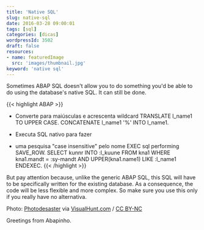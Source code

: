 ```yaml
---
title: 'Native SQL'
slug: native-sql
date: 2016-03-28 09:00:01
tags: [sql]
categories: [dicas]
wordpressId: 3502
draft: false
resources:
- name: featuredImage
  src: 'images/thumbnail.jpg'
keyword: 'native sql'
---
```

Sometimes ABAP SQL doesn't allow you to do something you'd be able to do using the database's native SQL. It can still be done.


{{< highlight ABAP >}}
* Converte para maiúsculas e acrescenta wildcard
  TRANSLATE l_name1 TO UPPER CASE.
  CONCATENATE l_name1 '%' INTO l_name1.

* Executa SQL nativo para fazer
* uma pesquisa "case insensitive" pelo nome
  EXEC sql performing SAVE_ROW.
    SELECT kunnr
           INTO :l_kuune
           FROM kna1
           WHERE kna1.mandt        =    :sy-mandt
           AND   UPPER(kna1.name1) LIKE :l_name1
  ENDEXEC.
{{< /highlight >}}

But pay attention because, unlike the generic ABAP SQL, this SQL will have to be specifically written for the existing database. As a consequence, the code will be less flexible and more complex. So make sure you use this only if you really have no alternativa.

Photo: [Photodesaster][1] via [VisualHunt.com][2] / [CC BY-NC][3]

Greetings from Abapinho.

   [1]: https://www.flickr.com/photos/photodesaster/14417565779/
   [2]: https://visualhunt.com
   [3]: http://creativecommons.org/licenses/by-nc/2.0/
